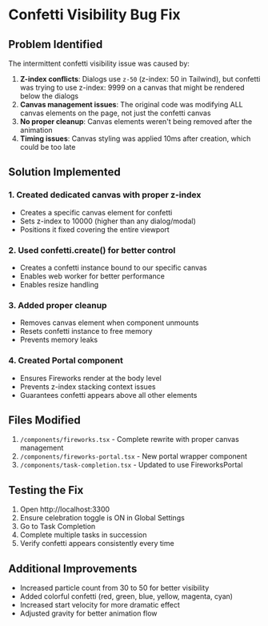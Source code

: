 # Confetti Visibility Bug Fix

## Problem Identified

The intermittent confetti visibility issue was caused by:

1. **Z-index conflicts**: Dialogs use `z-50` (z-index: 50 in Tailwind), but confetti was trying to use z-index: 9999 on a canvas that might be rendered below the dialogs
2. **Canvas management issues**: The original code was modifying ALL canvas elements on the page, not just the confetti canvas
3. **No proper cleanup**: Canvas elements weren't being removed after the animation
4. **Timing issues**: Canvas styling was applied 10ms after creation, which could be too late

## Solution Implemented

### 1. Created dedicated canvas with proper z-index
- Creates a specific canvas element for confetti
- Sets z-index to 10000 (higher than any dialog/modal)
- Positions it fixed covering the entire viewport

### 2. Used confetti.create() for better control
- Creates a confetti instance bound to our specific canvas
- Enables web worker for better performance
- Enables resize handling

### 3. Added proper cleanup
- Removes canvas element when component unmounts
- Resets confetti instance to free memory
- Prevents memory leaks

### 4. Created Portal component
- Ensures Fireworks render at the body level
- Prevents z-index stacking context issues
- Guarantees confetti appears above all other elements

## Files Modified

1. `/components/fireworks.tsx` - Complete rewrite with proper canvas management
2. `/components/fireworks-portal.tsx` - New portal wrapper component
3. `/components/task-completion.tsx` - Updated to use FireworksPortal

## Testing the Fix

1. Open http://localhost:3300
2. Ensure celebration toggle is ON in Global Settings
3. Go to Task Completion
4. Complete multiple tasks in succession
5. Verify confetti appears consistently every time

## Additional Improvements

- Increased particle count from 30 to 50 for better visibility
- Added colorful confetti (red, green, blue, yellow, magenta, cyan)
- Increased start velocity for more dramatic effect
- Adjusted gravity for better animation flow